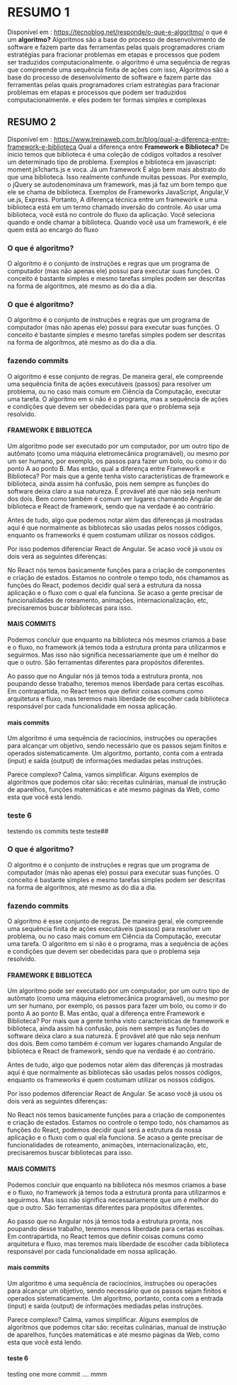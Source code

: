 # RESUMO 1 
Disponível em : <https://tecnoblog.net/responde/o-que-e-algoritmo/>
o que é um  **algoritmo?**
Algoritmos são a base do processo de desenvolvimento de software e fazem parte das ferramentas pelas quais programadores criam estratégias para fracionar problemas em etapas e processos que podem ser traduzidos computacionalmente. 
o algoritmo é uma sequência de regras que compreende uma sequência finita de ações com isso, Algoritmos são a base do processo de desenvolvimento de software e fazem parte das ferramentas pelas quais programadores criam estratégias para fracionar problemas em etapas e processos que podem ser traduzidos computacionalmente. e eles podem ter formas simples e complexas
 ## RESUMO 2
Disponível em : <https://www.treinaweb.com.br/blog/qual-a-diferenca-entre-framework-e-biblioteca>
Qual a diferença entre **Framework e Biblioteca?**
De ínicio temos que biblioteca  é uma coleção de códigos voltados a resolver um determinado tipo de problema. Exemplos e biblioteca em javascript: moment.js1charts.js e voca.
Já um framework É algo bem mais abstrato do que uma biblioteca. Isso realmente confunde muitas pessoas. Por exemplo, o jQuery se autodenominava um framework, mas já faz um bom tempo que ele se chama de biblioteca.
Exemplos de Frameworks JavaScript, Angular,V ue.js, Express.
Portanto, A diferença técnica entre um framework e uma biblioteca está em um termo chamado inversão do controle. Ao usar uma biblioteca, você está no controle do fluxo da aplicação. Você seleciona quando e onde chamar a biblioteca. Quando você usa um framework, é ele quem está ao encargo do fluxo
### O que é algoritmo?
O algoritmo é o conjunto de instruções e regras que um programa de computador (mas não apenas ele) possui para executar suas funções. O conceito é bastante simples e mesmo tarefas simples podem ser descritas na forma de algoritmos, até mesmo as do dia a dia.

### O que é algoritmo?
O algoritmo é o conjunto de instruções e regras que um programa de computador (mas não apenas ele) possui para executar suas funções. O conceito é bastante simples e mesmo tarefas simples podem ser descritas na forma de algoritmos, até mesmo as do dia a dia.
### fazendo commits
O algoritmo é esse conjunto de regras. De maneira geral, ele compreende uma sequência finita de ações executáveis (passos) para resolver um problema, ou no caso mais comum em Ciência da Computação, executar uma tarefa. O algoritmo em si não é o programa, mas a sequência de ações e condições que devem ser obedecidas para que o problema seja resolvido.
#### FRAMEWORK E BIBLIOTECA
Um algoritmo pode ser executado por um computador, por um outro tipo de autômato (como uma máquina eletromecânica programável), ou mesmo por um ser humano, por exemplo, os passos para fazer um bolo, ou como ir do ponto A ao ponto B.
Mas então, qual a diferença entre Framework e Biblioteca?
Por mais que a gente tenha visto características de framework e biblioteca, ainda assim há confusão, pois nem sempre as funções do software deixa claro a sua natureza. É provável até que não seja nenhum dos dois. Bem como também é comum ver lugares chamando Angular de biblioteca e React de framework, sendo que na verdade é ao contrário.

Antes de tudo, algo que podemos notar além das diferenças já mostradas aqui é que normalmente as bibliotecas são usadas pelos nossos códigos, enquanto os frameworks é quem costumam utilizar os nossos códigos.

Por isso podemos diferenciar React de Angular. Se acaso você já usou os dois verá as seguintes diferenças:

No React nós temos basicamente funções para a criação de componentes e criação de estados. Estamos no controle o tempo todo, nós chamamos as funções do React, podemos decidir qual será a estrutura da nossa aplicação e o fluxo com o qual ela funciona. Se acaso a gente precisar de funcionalidades de roteamento, animações, internacionalização, etc, precisaremos buscar bibliotecas para isso.
#### MAIS COMMITS
Podemos concluir que enquanto na biblioteca nós mesmos criamos a base e o fluxo, no framework já temos toda a estrutura pronta para utilizarmos e seguirmos. Mas isso não significa necessariamente que um é melhor do que o outro. São ferramentas diferentes para propósitos diferentes.

Ao passo que no Angular nós já temos toda a estrutura pronta, nos poupando desse trabalho, teremos menos liberdade para certas escolhas. Em contrapartida, no React temos que definir coisas comuns como arquitetura e fluxo, mas teremos mais liberdade de escolher cada biblioteca responsável por cada funcionalidade em nossa aplicação.
#### mais commits
Um algoritmo é uma sequência de raciocínios, instruções ou operações para alcançar um objetivo, sendo necessário que os passos sejam finitos e operados sistematicamente. Um algoritmo, portanto, conta com a entrada (input) e saída (output) de informações mediadas pelas instruções.

Parece complexo? Calma, vamos simplificar. Alguns exemplos de algoritmos que podemos citar são: receitas culinárias, manual de instrução de aparelhos, funções matemáticas e até mesmo páginas da Web, como esta que você está lendo.
### teste 6
testendo os commits
teste teste##
### O que é algoritmo?
O algoritmo é o conjunto de instruções e regras que um programa de computador (mas não apenas ele) possui para executar suas funções. O conceito é bastante simples e mesmo tarefas simples podem ser descritas na forma de algoritmos, até mesmo as do dia a dia.
### fazendo commits
O algoritmo é esse conjunto de regras. De maneira geral, ele compreende uma sequência finita de ações executáveis (passos) para resolver um problema, ou no caso mais comum em Ciência da Computação, executar uma tarefa. O algoritmo em si não é o programa, mas a sequência de ações e condições que devem ser obedecidas para que o problema seja resolvido.
#### FRAMEWORK E BIBLIOTECA
Um algoritmo pode ser executado por um computador, por um outro tipo de autômato (como uma máquina eletromecânica programável), ou mesmo por um ser humano, por exemplo, os passos para fazer um bolo, ou como ir do ponto A ao ponto B.
Mas então, qual a diferença entre Framework e Biblioteca?
Por mais que a gente tenha visto características de framework e biblioteca, ainda assim há confusão, pois nem sempre as funções do software deixa claro a sua natureza. É provável até que não seja nenhum dos dois. Bem como também é comum ver lugares chamando Angular de biblioteca e React de framework, sendo que na verdade é ao contrário.

Antes de tudo, algo que podemos notar além das diferenças já mostradas aqui é que normalmente as bibliotecas são usadas pelos nossos códigos, enquanto os frameworks é quem costumam utilizar os nossos códigos.

Por isso podemos diferenciar React de Angular. Se acaso você já usou os dois verá as seguintes diferenças:

No React nós temos basicamente funções para a criação de componentes e criação de estados. Estamos no controle o tempo todo, nós chamamos as funções do React, podemos decidir qual será a estrutura da nossa aplicação e o fluxo com o qual ela funciona. Se acaso a gente precisar de funcionalidades de roteamento, animações, internacionalização, etc, precisaremos buscar bibliotecas para isso.
#### MAIS COMMITS
Podemos concluir que enquanto na biblioteca nós mesmos criamos a base e o fluxo, no framework já temos toda a estrutura pronta para utilizarmos e seguirmos. Mas isso não significa necessariamente que um é melhor do que o outro. São ferramentas diferentes para propósitos diferentes.

Ao passo que no Angular nós já temos toda a estrutura pronta, nos poupando desse trabalho, teremos menos liberdade para certas escolhas. Em contrapartida, no React temos que definir coisas comuns como arquitetura e fluxo, mas teremos mais liberdade de escolher cada biblioteca responsável por cada funcionalidade em nossa aplicação.
#### mais commits
Um algoritmo é uma sequência de raciocínios, instruções ou operações para alcançar um objetivo, sendo necessário que os passos sejam finitos e operados sistematicamente. Um algoritmo, portanto, conta com a entrada (input) e saída (output) de informações mediadas pelas instruções.

Parece complexo? Calma, vamos simplificar. Alguns exemplos de algoritmos que podemos citar são: receitas culinárias, manual de instrução de aparelhos, funções matemáticas e até mesmo páginas da Web, como esta que você está lendo.
#### teste 6
testing one more commit
....
mmm

